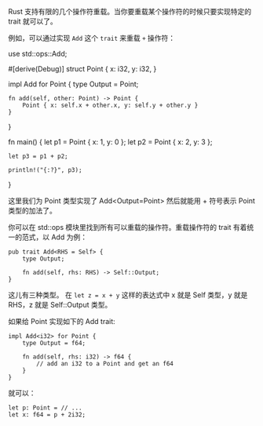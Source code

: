 Rust 支持有限的几个操作符重载。当你要重载某个操作符的时候只要实现特定的 trait 就可以了。

例如，可以通过实现 `Add` 这个 `trait` 来重载 `+` 操作符：

use std::ops::Add;

#[derive(Debug)]
struct Point {
    x: i32,
    y: i32,
}

impl Add for Point {
    type Output = Point;

    fn add(self, other: Point) -> Point {
        Point { x: self.x + other.x, y: self.y + other.y }
    }
}

fn main() {
    let p1 = Point { x: 1, y: 0 };
    let p2 = Point { x: 2, y: 3 };

    let p3 = p1 + p2;

    println!("{:?}", p3);
}

这里我们为 Point 类型实现了 Add<Output=Point> 然后就能用 + 符号表示 Point 类型的加法了。

你可以在 std::ops 模块里找到所有可以重载的操作符。重载操作符的 trait 有着统一的范式，以 Add 为例：

    pub trait Add<RHS = Self> {
        type Output;

        fn add(self, rhs: RHS) -> Self::Output;
    }
这儿有三种类型。
在 `let z = x + y` 这样的表达式中 x 就是 Self 类型，y 就是 RHS，z 就是 Self::Output 类型。

如果给 Point 实现如下的 Add trait:

    impl Add<i32> for Point {
        type Output = f64;

        fn add(self, rhs: i32) -> f64 {
            // add an i32 to a Point and get an f64
        }
    }

就可以：

    let p: Point = // ...
    let x: f64 = p + 2i32;